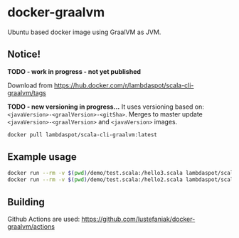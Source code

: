 # docker-graalvm

Ubuntu based docker image using GraalVM as JVM.

## Notice!
**TODO - work in progress - not yet published**

Download from https://hub.docker.com/r/lambdaspot/scala-cli-graalvm/tags

**TODO - new versioning in progress...**
It uses versioning based on: `<javaVersion>-<graalVersion>-<gitSha>`. Merges to master update `<javaVersion>-<graalVersion>` and `<javaVersion>` images.


```bash
docker pull lambdaspot/scala-cli-graalvm:latest
```
## Example usage

```bash
docker run --rm -v $(pwd)/demo/test.scala:/hello3.scala lambdaspot/scala-cli-graalvm:latest scala-cli --scala 3 /hello3.scala
docker run --rm -v $(pwd)/demo/test.scala:/hello2.scala lambdaspot/scala-cli-graalvm:latest scala-cli --scala 2.13 /hello2.scala
```

## Building

Github Actions are used: https://github.com/lustefaniak/docker-graalvm/actions
